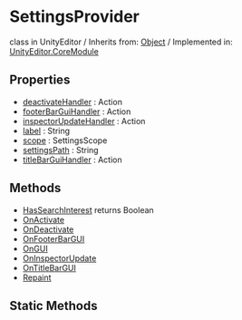 # SettingsProvider
class in UnityEditor
 / Inherits from: <a href="https://docs.unity3d.com/6000.0/Documentation/ScriptReference/Object.html">Object</a> / Implemented in: <a href="https://docs.unity3d.com/6000.0/Documentation/ScriptReference/UnityEditor.CoreModule.html">UnityEditor.CoreModule</a>
## Properties
- <a href="https://docs.unity3d.com/6000.0/Documentation/ScriptReference/SettingsProvider-deactivateHandler.html">deactivateHandler</a> : Action
- <a href="https://docs.unity3d.com/6000.0/Documentation/ScriptReference/SettingsProvider-footerBarGuiHandler.html">footerBarGuiHandler</a> : Action
- <a href="https://docs.unity3d.com/6000.0/Documentation/ScriptReference/SettingsProvider-inspectorUpdateHandler.html">inspectorUpdateHandler</a> : Action
- <a href="https://docs.unity3d.com/6000.0/Documentation/ScriptReference/SettingsProvider-label.html">label</a> : String
- <a href="https://docs.unity3d.com/6000.0/Documentation/ScriptReference/SettingsProvider-scope.html">scope</a> : SettingsScope
- <a href="https://docs.unity3d.com/6000.0/Documentation/ScriptReference/SettingsProvider-settingsPath.html">settingsPath</a> : String
- <a href="https://docs.unity3d.com/6000.0/Documentation/ScriptReference/SettingsProvider-titleBarGuiHandler.html">titleBarGuiHandler</a> : Action
## Methods
- <a href="https://docs.unity3d.com/6000.0/Documentation/ScriptReference/SettingsProvider.HasSearchInterest.html">HasSearchInterest</a> returns Boolean
- <a href="https://docs.unity3d.com/6000.0/Documentation/ScriptReference/SettingsProvider.OnActivate.html">OnActivate</a>
- <a href="https://docs.unity3d.com/6000.0/Documentation/ScriptReference/SettingsProvider.OnDeactivate.html">OnDeactivate</a>
- <a href="https://docs.unity3d.com/6000.0/Documentation/ScriptReference/SettingsProvider.OnFooterBarGUI.html">OnFooterBarGUI</a>
- <a href="https://docs.unity3d.com/6000.0/Documentation/ScriptReference/SettingsProvider.OnGUI.html">OnGUI</a>
- <a href="https://docs.unity3d.com/6000.0/Documentation/ScriptReference/SettingsProvider.OnInspectorUpdate.html">OnInspectorUpdate</a>
- <a href="https://docs.unity3d.com/6000.0/Documentation/ScriptReference/SettingsProvider.OnTitleBarGUI.html">OnTitleBarGUI</a>
- <a href="https://docs.unity3d.com/6000.0/Documentation/ScriptReference/SettingsProvider.Repaint.html">Repaint</a>
## Static Methods
